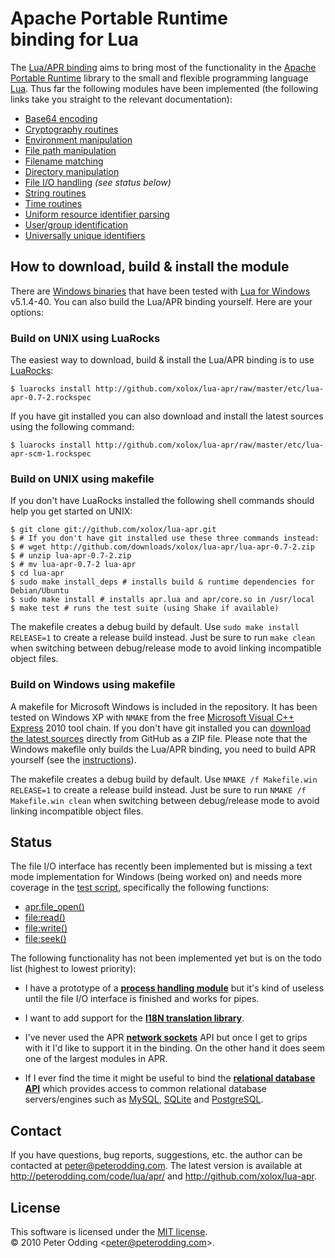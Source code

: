 # Apache Portable Runtime <br> binding for Lua

The [Lua/APR binding](http://peterodding.com/code/lua/apr/) aims to bring most of the functionality in the [Apache Portable Runtime](http://en.wikipedia.org/wiki/Apache_Portable_Runtime) library to the small and flexible programming language [Lua](http://en.wikipedia.org/wiki/Lua_%28programming_language%29). Thus far the following modules have been implemented (the following links take you straight to the relevant documentation):

 * [Base64 encoding](http://peterodding.com/code/lua/apr/docs/#base64_encoding)
 * [Cryptography routines](http://peterodding.com/code/lua/apr/docs/#cryptography_routines)
 * [Environment manipulation](http://peterodding.com/code/lua/apr/docs/#environment_manipulation)
 * [File path manipulation](http://peterodding.com/code/lua/apr/docs/#file_path_manipulation)
 * [Filename matching](http://peterodding.com/code/lua/apr/docs/#filename_matching)
 * [Directory manipulation](http://peterodding.com/code/lua/apr/docs/#directory_manipulation)
 * [File I/O handling](http://peterodding.com/code/lua/apr/docs/#file_i_o_handling) *(see status below)*
 * [String routines](http://peterodding.com/code/lua/apr/docs/#string_routines)
 * [Time routines](http://peterodding.com/code/lua/apr/docs/#time_routines)
 * [Uniform resource identifier parsing](http://peterodding.com/code/lua/apr/docs/#uniform_resource_identifier_parsing)
 * [User/group identification](http://peterodding.com/code/lua/apr/docs/#user_group_identification)
 * [Universally unique identifiers](http://peterodding.com/code/lua/apr/docs/#universally_unique_identifiers)

## How to download, build & install the module

There are [Windows binaries](http://github.com/downloads/xolox/lua-apr/lua-apr-0.6-1-win32.zip) that have been tested with [Lua for Windows](http://code.google.com/p/luaforwindows/) v5.1.4-40. You can also build the Lua/APR binding yourself. Here are your options:

### Build on UNIX using LuaRocks

The easiest way to download, build & install the Lua/APR binding is to use [LuaRocks](http://luarocks.org/):

    $ luarocks install http://github.com/xolox/lua-apr/raw/master/etc/lua-apr-0.7-2.rockspec

If you have git installed you can also download and install the latest sources using the following command:

    $ luarocks install http://github.com/xolox/lua-apr/raw/master/etc/lua-apr-scm-1.rockspec

### Build on UNIX using makefile

If you don't have LuaRocks installed the following shell commands should help you get started on UNIX:

    $ git clone git://github.com/xolox/lua-apr.git
    $ # If you don't have git installed use these three commands instead:
    $ # wget http://github.com/downloads/xolox/lua-apr/lua-apr-0.7-2.zip
    $ # unzip lua-apr-0.7-2.zip
    $ # mv lua-apr-0.7-2 lua-apr
    $ cd lua-apr
    $ sudo make install_deps # installs build & runtime dependencies for Debian/Ubuntu
    $ sudo make install # installs apr.lua and apr/core.so in /usr/local
    $ make test # runs the test suite (using Shake if available)

The makefile creates a debug build by default. Use `sudo make install RELEASE=1` to create a release build instead. Just be sure to run `make clean` when switching between debug/release mode to avoid linking incompatible object files.

### Build on Windows using makefile

A makefile for Microsoft Windows is included in the repository. It has been tested on Windows XP with `NMAKE` from the free [Microsoft Visual C++ Express](http://www.microsoft.com/express/Downloads/#2010-Visual-CPP) 2010 tool chain. If you don't have git installed you can [download the latest sources](http://github.com/xolox/lua-apr/zipball/master) directly from GitHub as a ZIP file. Please note that the Windows makefile only builds the Lua/APR binding, you need to build APR yourself (see the [instructions](http://apr.apache.org/compiling_win32.html)).

The makefile creates a debug build by default. Use `NMAKE /f Makefile.win RELEASE=1` to create a release build instead. Just be sure to run `NMAKE /f Makefile.win clean` when switching between debug/release mode to avoid linking incompatible object files.

## Status

The file I/O interface has recently been implemented but is missing a text mode implementation for Windows (being worked on) and needs more coverage in the [test script](http://github.com/xolox/lua-apr/blob/master/etc/tests.lua), specifically the following functions:

 * [apr.file_open()](http://peterodding.com/code/lua/apr/docs/#apr.file_open)
 * [file:read()](http://peterodding.com/code/lua/apr/docs/#file:read)
 * [file:write()](http://peterodding.com/code/lua/apr/docs/#file:write)
 * [file:seek()](http://peterodding.com/code/lua/apr/docs/#file:seek)

The following functionality has not been implemented yet but is on the todo list (highest to lowest priority):

 * I have a prototype of a [**process handling module**](http://apr.apache.org/docs/apr/trunk/group__apr__thread__proc.html) but it's kind of useless until the file I/O interface is finished and works for pipes.

 * I want to add support for the [**I18N translation library**](http://apr.apache.org/docs/apr/trunk/group___a_p_r___x_l_a_t_e.html).

 * I've never used the APR [**network sockets**](http://apr.apache.org/docs/apr/trunk/group__apr__network__io.html) API but once I get to grips with it I'd like to support it in the binding. On the other hand it does seem one of the largest modules in APR.

 * If I ever find the time it might be useful to bind the [**relational database API**](http://apr.apache.org/docs/apr-util/trunk/group___a_p_r___util___d_b_d.html) which provides access to common relational database servers/engines such as [MySQL](http://en.wikipedia.org/wiki/MySQL), [SQLite](http://en.wikipedia.org/wiki/SQLite) and [PostgreSQL](http://en.wikipedia.org/wiki/PostgreSQL).

## Contact

If you have questions, bug reports, suggestions, etc. the author can be contacted at <peter@peterodding.com>. The latest version is available at <http://peterodding.com/code/lua/apr/> and <http://github.com/xolox/lua-apr>.

## License

This software is licensed under the [MIT license](http://en.wikipedia.org/wiki/MIT_License).  
© 2010 Peter Odding &lt;<peter@peterodding.com>&gt;.
